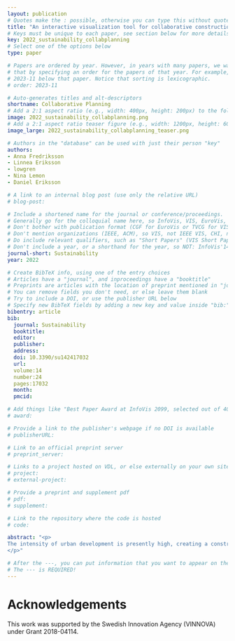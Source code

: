 ```yaml
---
layout: publication
# Quotes make the : possible, otherwise you can type this without quotes
title: "An interactive visualization tool for collaborative construction logistics planning: Creating a sustainable project vicinity"
# Keys must be unique to each paper, see section below for more details
key: 2022_sustainability_collabplanning
# Select one of the options below
type: paper

# Papers are ordered by year. However, in years with many papers, we want some ordering at a lower level. You can do
# that by specifying an order for the papers of that year. For example, 2023-11 will put papers with values lower than
# 2023-11 below that paper. Notice that sorting is lexicographic.
# order: 2023-11

# Auto-generates titles and alt-descriptors
shortname: Collaborative Planning
# Add a 2:1 aspect ratio (e.g., width: 400px, height: 200px) to the folder /assets/images/publications/
image: 2022_sustainability_collabplanning.png
# Add a 2:1 aspect ratio teaser figure (e.g., width: 1200px, height: 600px) to the folder /assets/images/publications/
image_large: 2022_sustainability_collabplanning_teaser.png

# Authors in the "database" can be used with just their person "key"
authors:
- Anna Fredriksson
- Linnea Eriksson
- lowgren
- Nina Lemon
- Daniel Eriksson

# A link to an internal blog post (use only the relative URL)
# blog-post:

# Include a shortened name for the journal or conference/proceedings.
# Generally go for the colloquial name here, so InfoVis, VIS, EuroVis, VAST, CHI, TVCG.
# Don't bother with publication format (CGF for EuroVis or TVCG for VIS papers).
# Don't mention organizations (IEEE, ACM), so VIS, not IEEE VIS, CHI, not ACM CHI.
# Do include relevant qualifiers, such as "Short Papers" (VIS Short Papers) or "Posters" (VIS Posters)
# Don't include a year, or a shorthand for the year, so NOT: InfoVis'14
journal-short: Sustainability
year: 2022

# Create BibTeX info, using one of the entry choices
# Articles have a "journal", and inproceedings have a "booktitle"
# Preprints are articles with the location of preprint mentioned in "journal"
# You can remove fields you don't need, or else leave them blank
# Try to include a DOI, or use the publisher URL below
# Specify new BibTeX fields by adding a new key and value inside "bib:"
bibentry: article
bib:
  journal: Sustainability
  booktitle:
  editor:
  publisher:
  address:
  doi: 10.3390/su142417032
  url:
  volume:14
  number:24
  pages:17032
  month:
  pmcid:

# Add things like "Best Paper Award at InfoVis 2099, selected out of 4000 submissions"
# award:

# Provide a link to the publisher's webpage if no DOI is available
# publisherURL:

# Link to an official preprint server
# preprint_server:

# Links to a project hosted on VDL, or else externally on your own site
# project:
# external-project:

# Provide a preprint and supplement pdf
# pdf:
# supplement:

# Link to the repository where the code is hosted
# code:

abstract: "<p>
The intensity of urban development is presently high, creating a construction boom. The number of transports per project is a major consideration in urban goods transport and emissions from a project. Presently, the stakeholders take part in a 'blame game' in assigning fault for the emissions from construction transport and the disturbances to society in the vicinity of construction sites. Incorporation of logistics into urban planning requires an increased understanding of the interaction between construction transport flows and urban land use, and the inclusion of different stakeholders. The purpose of the study is to support collaborative planning of construction transport in urban planning, and specifically to explore how a planning tool based on interactive visualization could be designed. An action research process has generated two prototypes of an interactive visualization tool for collaborative planning of construction transport. The prototype facilitates a 'shared deliberation space' by identifying alternatives and assessing predicted consequences, which supports a collaborative urban planning process. Based on the research conducted, we claim that the responsibility of construction transport planning should be taken by the municipality, i.e., the urban planning and traffic planning functions.
</p>"

# After the ---, you can put information that you want to appear on the website using markdown formatting or HTML. A good example are acknowledgements, extra references, an erratum, etc.
# The --- is REQUIRED!
---
```


# Acknowledgements

This work was supported by the Swedish Innovation Agency (VINNOVA) under Grant 2018-04114.